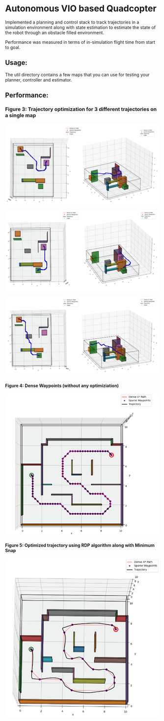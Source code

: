 # Autonomous VIO based Quadcopter
<p>Implemented a planning and control stack to track trajectories in a simulation environment along with state estimation to estimate the state of the robot through an obstacle filled environment.</p>
<p>Performance was measured in terms of in-simulation flight time from start to goal. </p>

## Usage:
<p>The util directory contains a few maps that you can use for testing your planner, controller and
estimator. </p>



## Performance:

### Figure 3: Trajectory optimization for 3 different trajectories on a single map
<img src=project3/Images/1.png > <p></p>
<img src=project3/Images/2.png > <p></p>
<img src=project3/Images/3.png > <p></p>

#### Figure 4: Dense Waypoints (without any optimiziation)
<img src=project3/Images/4.png > <p></p>

#### Figure 5: Optimized trajectory using RDP algorithm along with Minimum Snap
<img src=project3/Images/5.png > <p></p>

